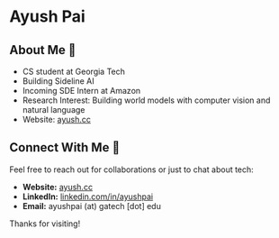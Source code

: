 # Ayush Pai

## About Me 🚀

- CS student at Georgia Tech
- Building Sideline AI
- Incoming SDE Intern at Amazon
- Research Interest: Building world models with computer vision and natural language
- Website: [ayush.cc](https://ayush.cc)

## Connect With Me 🌟

Feel free to reach out for collaborations or just to chat about tech:

- **Website:** [ayush.cc](https://ayush.cc)
- **LinkedIn:** [linkedin.com/in/ayushpai](https://www.linkedin.com/in/ayushpai/)
- **Email:** ayushpai (at) gatech [dot] edu

Thanks for visiting!
